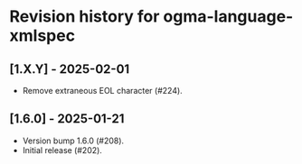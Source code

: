 # Revision history for ogma-language-xmlspec

## [1.X.Y] - 2025-02-01

* Remove extraneous EOL character (#224).

## [1.6.0] - 2025-01-21

* Version bump 1.6.0 (#208).
* Initial release (#202).
